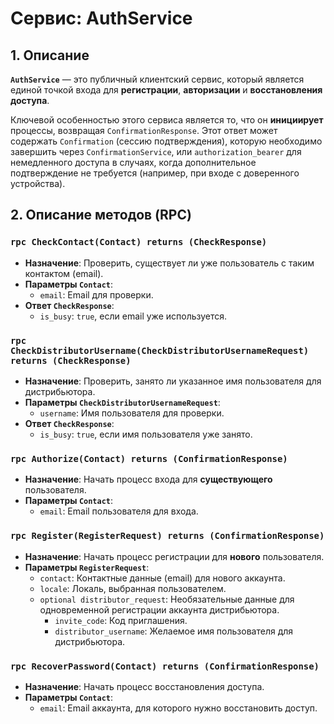 # Сервис: AuthService

## 1. Описание

**`AuthService`** — это публичный клиентский сервис, который является единой точкой входа для **регистрации**, **авторизации** и **восстановления доступа**.

Ключевой особенностью этого сервиса является то, что он **инициирует** процессы, возвращая `ConfirmationResponse`. Этот ответ может содержать `Confirmation` (сессию подтверждения), которую необходимо завершить через `ConfirmationService`, или `authorization_bearer` для немедленного доступа в случаях, когда дополнительное подтверждение не требуется (например, при входе с доверенного устройства).

## 2. Описание методов (RPC)

### `rpc CheckContact(Contact) returns (CheckResponse)`
- **Назначение**: Проверить, существует ли уже пользователь с таким контактом (email).
- **Параметры `Contact`**:
  - `email`: Email для проверки.
- **Ответ `CheckResponse`**:
  - `is_busy`: `true`, если email уже используется.

### `rpc CheckDistributorUsername(CheckDistributorUsernameRequest) returns (CheckResponse)`
- **Назначение**: Проверить, занято ли указанное имя пользователя для дистрибьютора.
- **Параметры `CheckDistributorUsernameRequest`**:
  - `username`: Имя пользователя для проверки.
- **Ответ `CheckResponse`**:
  - `is_busy`: `true`, если имя пользователя уже занято.

### `rpc Authorize(Contact) returns (ConfirmationResponse)`
- **Назначение**: Начать процесс входа для **существующего** пользователя.
- **Параметры `Contact`**:
  - `email`: Email пользователя для входа.

### `rpc Register(RegisterRequest) returns (ConfirmationResponse)`
- **Назначение**: Начать процесс регистрации для **нового** пользователя.
- **Параметры `RegisterRequest`**:
  - `contact`: Контактные данные (email) для нового аккаунта.
  - `locale`: Локаль, выбранная пользователем.
  - `optional distributor_request`: Необязательные данные для одновременной регистрации аккаунта дистрибьютора.
    - `invite_code`: Код приглашения.
    - `distributor_username`: Желаемое имя пользователя для дистрибьютора.

### `rpc RecoverPassword(Contact) returns (ConfirmationResponse)`
- **Назначение**: Начать процесс восстановления доступа.
- **Параметры `Contact`**:
  - `email`: Email аккаунта, для которого нужно восстановить доступ.
